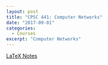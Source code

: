 ```yaml
---
layout: post
title: "CPSC 441: Computer Networks"
date: "2017-09-01"
categories:
  - Courses
excerpt: "Computer Networks"
---
```


[LaTeX Notes](cpsc-441.pdf)
